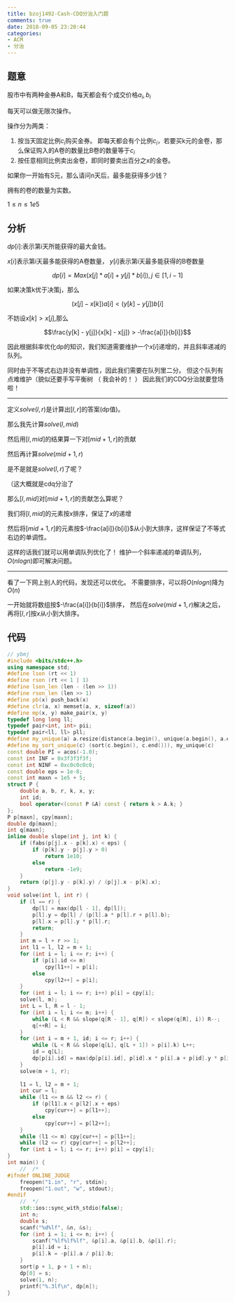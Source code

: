 ```yaml
---
title: bzoj1492-Cash-CDQ分治入门题
comments: true
date: 2018-09-05 23:20:44
categories:
- ACM
- 分治
---
```


## 题意
股市中有两种金券A和B，每天都会有个成交价格$a_i,b_i$

每天可以做无限次操作。

操作分为两类：

1. 按当天固定比例$c_i$购买金券。 即每天都会有个比例$c_i$，若要买k元的金卷，那么保证购入的A卷的数量比B卷的数量等于$c_i$
2. 按任意相同比例卖出金卷，即同时要卖出百分之x的金卷。

如果你一开始有S元，那么请问n天后，最多能获得多少钱？

拥有的卷的数量为实数。

$1 \leq n \leq 1e5$
## 分析

$dp[i]$:表示第i天所能获得的最大金钱。

$x[i]$表示第i天最多能获得的A卷数量， $y[i]$表示第i天最多能获得的B卷数量

$$dp[i] = Max(x[j] * a[i] + y[j] * b[i]), j \in [1,i-1]$$

如果决策k优于决策j，那么

$$(x[j] - x[k])a[i] < (y[k] - y[j])b[i]$$

不妨设$x[k] > x[j]$,那么

$$\frac{y[k] - y[j]}{x[k] - x[j]} > -\frac{a[i]}{b[i]}$$

因此根据斜率优化dp的知识，我们知道需要维护一个$x[i]$递增的，并且斜率递减的队列。 

同时由于不等式右边并没有单调性，因此我们需要在队列里二分。 但这个队列有点难维护（貌似还要手写平衡树 （ 我会补的！ ） 因此我们的CDQ分治就要登场啦！

---

定义$solve(l,r)$是计算出$[l,r]$的答案(dp值)。

那么我先计算$solve(l,mid)$

然后用$[l,mid]$的结果算一下对$[mid+1,r]$的贡献

然后再计算$solve(mid+1,r)$

是不是就是$solve(l,r)$了呢？

（这大概就是cdq分治了

那么$[l,mid]$对$[mid+1,r]$的贡献怎么算呢？

我们将$[l,mid]$的元素按$x$排序，保证了$x$的递增

然后将$[mid+1,r]$的元素按$-\frac{a[i]}{b[i]}$从小到大排序，这样保证了不等式右边的单调性。

这样的话我们就可以用单调队列优化了！ 维护一个斜率递减的单调队列，$O(nlogn)$即可解决问题。

---
看了一下网上别人的代码，发现还可以优化。 不需要排序，可以将$O(nlogn)$降为$O(n)$

一开始就将数组按$-\frac{a[i]}{b[i]}$排序， 然后在$solve(mid+1,r)$解决之后，再将$[l,r]$按$x$从小到大排序。




## 代码
```cpp
// ybmj
#include <bits/stdc++.h>
using namespace std;
#define lson (rt << 1)
#define rson (rt << 1 | 1)
#define lson_len (len - (len >> 1))
#define rson_len (len >> 1)
#define pb(x) push_back(x)
#define clr(a, x) memset(a, x, sizeof(a))
#define mp(x, y) make_pair(x, y)
typedef long long ll;
typedef pair<int, int> pii;
typedef pair<ll, ll> pll;
#define my_unique(a) a.resize(distance(a.begin(), unique(a.begin(), a.end())))
#define my_sort_unique(c) (sort(c.begin(), c.end())), my_unique(c)
const double PI = acos(-1.0);
const int INF = 0x3f3f3f3f;
const int NINF = 0xc0c0c0c0;
const double eps = 1e-8;
const int maxn = 1e5 + 5;
struct P {
    double a, b, r, k, x, y;
    int id;
    bool operator<(const P &A) const { return k > A.k; }
};
P p[maxn], cpy[maxn];
double dp[maxn];
int q[maxn];
inline double slope(int j, int k) {
    if (fabs(p[j].x - p[k].x) < eps) {
        if (p[k].y - p[j].y > 0)
            return 1e10;
        else
            return -1e9;
    }
    return (p[j].y - p[k].y) / (p[j].x - p[k].x);
}
void solve(int l, int r) {
    if (l == r) {
        dp[l] = max(dp[l - 1], dp[l]);
        p[l].y = dp[l] / (p[l].a * p[l].r + p[l].b);
        p[l].x = p[l].y * p[l].r;
        return;
    }
    int m = l + r >> 1;
    int l1 = l, l2 = m + 1;
    for (int i = l; i <= r; i++) {
        if (p[i].id <= m)
            cpy[l1++] = p[i];
        else
            cpy[l2++] = p[i];
    }
    for (int i = l; i <= r; i++) p[i] = cpy[i];
    solve(l, m);
    int L = l, R = l - 1;
    for (int i = l; i <= m; i++) {
        while (L < R && slope(q[R - 1], q[R]) < slope(q[R], i)) R--;
        q[++R] = i;
    }
    for (int i = m + 1, id; i <= r; i++) {
        while (L < R && slope(q[L], q[L + 1]) > p[i].k) L++;
        id = q[L];
        dp[p[i].id] = max(dp[p[i].id], p[id].x * p[i].a + p[id].y * p[i].b);
    }
    solve(m + 1, r);
 
    l1 = l, l2 = m + 1;
    int cur = l;
    while (l1 <= m && l2 <= r) {
        if (p[l1].x < p[l2].x + eps)
            cpy[cur++] = p[l1++];
        else
            cpy[cur++] = p[l2++];
    }
    while (l1 <= m) cpy[cur++] = p[l1++];
    while (l2 <= r) cpy[cur++] = p[l2++];
    for (int i = l; i <= r; i++) p[i] = cpy[i];
}
int main() {
    //  /*
#ifndef ONLINE_JUDGE
    freopen("1.in", "r", stdin);
    freopen("1.out", "w", stdout);
#endif
    //  */
    std::ios::sync_with_stdio(false);
    int n;
    double s;
    scanf("%d%lf", &n, &s);
    for (int i = 1; i <= n; i++) {
        scanf("%lf%lf%lf", &p[i].a, &p[i].b, &p[i].r);
        p[i].id = i;
        p[i].k = -p[i].a / p[i].b;
    }
    sort(p + 1, p + 1 + n);
    dp[0] = s;
    solve(1, n);
    printf("%.3lf\n", dp[n]);
}
```
